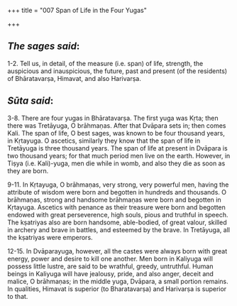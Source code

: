 +++
title = "007 Span of Life in the Four Yugas"

+++
 

## *The sages said*:

1-2. Tell us, in detail, of the measure (i.e. span) of life, strength, the auspicious and inauspicious, the future, past and present (of the residents) of Bhāratavarṣa, Himavat, and also Harivarṣa.

## *Sūta said*:

3-8. There are four yugas in Bhāratavarṣa. The first yuga was Kṛta; then there was Tretāyuga, O brāhmaṇas. After that Dvāpara sets in; then comes Kali. The span of life, O best sages, was known to be four thousand years, in Kṛtayuga. O ascetics, similarly they know that the span of life in Tretāyuga is three thousand years. The span of life at present in Dvāpara is two thousand years; for that much period men live on the earth. However, in Tiṣya (i.e. Kali)-yuga, men die while in womb, and also they die as soon as they are born.

9-11. In Kṛtayuga, O brāhmaṇas, very strong, very powerful men, having the attribute of wisdom were born and begotten in hundreds and thousands. O brāhmaṇas, strong and handsome brāhmaṇas were born and begotten in Kṛtayuga. Ascetics with penance as their treasure were born and begotten endowed with great perseverence, high souls, pious and truthful in speech. The kṣatriyas also are born handsome, able-bodied, of great valour, skilled in archery and brave in battles, and esteemed by the brave. In Tretāyuga, all the kṣatriyas were emperors.

12-15. In Dvāparayuga, however, all the castes were always born with great energy, power and desire to kill one another. Men born in Kaliyuga will possess little lustre, are said to be wrathful, greedy, untruthful. Human beings in Kaliyuga will have jealousy, pride, and also anger, deceit and malice, O brāhmaṇas; in the middle yuga, Dvāpara, a small portion remains. In qualities, Himavat is superior (to Bharatavarṣa) and Harivarṣa is superior to that.


